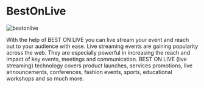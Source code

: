 # BestOnLive

![bestonlive](https://user-images.githubusercontent.com/38525302/80068841-ba282c80-8559-11ea-8b7d-1e35b133512d.jpg)


With the help of BEST ON LIVE you can live stream your event and reach out to your audience with ease. Live streaming events are gaining popularity across the web. They are especially powerful in increasing the reach and impact of key events, meetings and communication. BEST ON LIVE (live streaming) technology covers product launches, services promotions, live announcements, conferences, fashion events, sports, educational workshops and so much more.
